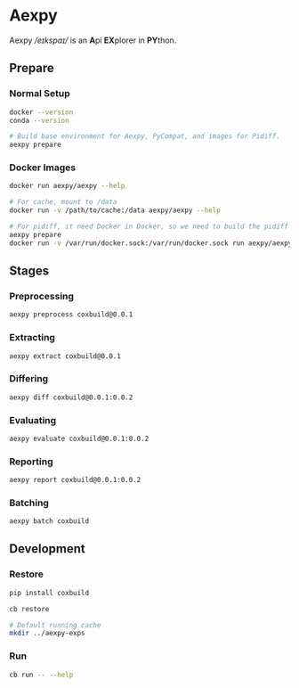 # Aexpy

Aexpy */eɪkspaɪ/* is an **A**pi **EX**plorer in **PY**thon.

## Prepare

### Normal Setup

```sh
docker --version
conda --version

# Build base environment for Aexpy, PyCompat, and images for Pidiff.
aexpy prepare
```

### Docker Images

```sh
docker run aexpy/aexpy --help

# For cache, mount to /data
docker run -v /path/to/cache:/data aexpy/aexpy --help

# For pidiff, it need Docker in Docker, so we need to build the pidiff image outside docker container first.
aexpy prepare
docker run -v /var/run/docker.sock:/var/run/docker.sock run aexpy/aexpy --help
```

## Stages

### Preprocessing

```sh
aexpy preprocess coxbuild@0.0.1
```

### Extracting

```sh
aexpy extract coxbuild@0.0.1
```

### Differing

```sh
aexpy diff coxbuild@0.0.1:0.0.2
```

### Evaluating

```sh
aexpy evaluate coxbuild@0.0.1:0.0.2
```

### Reporting

```sh
aexpy report coxbuild@0.0.1:0.0.2
```

### Batching

```sh
aexpy batch coxbuild
```

## Development

### Restore

```sh
pip install coxbuild

cb restore

# Default running cache
mkdir ../aexpy-exps
```

### Run

```sh
cb run -- --help
```
